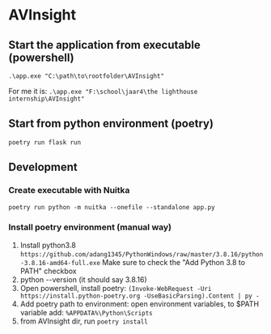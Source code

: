 # AVInsight

## Start the application from executable (powershell)
`.\app.exe "C:\path\to\rootfolder\AVInsight"`

For me it is: `.\app.exe "F:\school\jaar4\the lighthouse internship\AVInsight"`

## Start from python environment (poetry)
`poetry run flask run`

## Development
### Create executable with Nuitka
`poetry run python -m nuitka --onefile --standalone app.py`

### Install poetry environment (manual way)
1. Install python3.8 `https://github.com/adang1345/PythonWindows/raw/master/3.8.16/python-3.8.16-amd64-full.exe` Make sure to check the "Add Python 3.8 to PATH" checkbox
2. python --version (it should say 3.8.16)
3. Open powershell, install poetry: `(Invoke-WebRequest -Uri https://install.python-poetry.org -UseBasicParsing).Content | py -`
4. Add poetry path to environment: open environment variables, to $PATH variable add: `%APPDATA%\Python\Scripts`
4. from AVInsight dir, run `poetry install`
